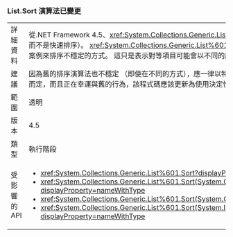 ### <a name="listsort-algorithm-changed"></a>List.Sort 演算法已變更

|   |   |
|---|---|
|詳細資料|從.NET Framework 4.5、<xref:System.Collections.Generic.List%601?displayProperty=name>的排序演算法已變更 （要內省式排序，而不是快速排序）。 <xref:System.Collections.Generic.List%601?displayProperty=name>排序從未穩定，但這項變更可能會導致不同的案例來排序不穩定的方式。 這只是表示對等項目可能會以不同的應用程式開發介面的後續呼叫中的順序排序。|
|建議|因為舊的排序演算法也不穩定 （即使在不同的方式），應一律以特定順序排序的對等項目所依賴的任何程式碼。 如果執行個體的程式碼，而定，而且正在幸運與舊的行為，該程式碼應該更新為使用決定性的方式會比較子來排序所需的順序中的項目。|
|範圍|透明|
|版本|4.5|
|類型|執行階段|
|受影響的 API|<ul><li><xref:System.Collections.Generic.List%601.Sort?displayProperty=nameWithType></li><li><xref:System.Collections.Generic.List%601.Sort(System.Collections.Generic.IComparer{%600})?displayProperty=nameWithType></li><li><xref:System.Collections.Generic.List%601.Sort(System.Comparison{%600})?displayProperty=nameWithType></li><li><xref:System.Collections.Generic.List%601.Sort(System.Int32,System.Int32,System.Collections.Generic.IComparer{%600})?displayProperty=nameWithType></li></ul>|

